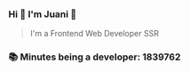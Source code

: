 ### Hi 👋 I&#39;m Juani 🦁

> I&#39;m a Frontend Web Developer SSR

### 📚 Minutes being a developer: 1839762

